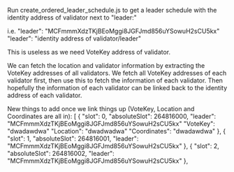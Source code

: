 Run create_ordered_leader_schedule.js to get a leader schedule with the identity address of validator next to "leader:"

i.e.
  "leader": "MCFmmmXdzTKjBEoMggi8JGFJmd856uYSowuH2sCU5kx"
  "leader": "identity address of validator/leader"

This is useless as we need VoteKey address of validator. 

We can fetch the location and validator information by extracting the VoteKey addresses of all validators. We fetch all VoteKey addresses of each validator first, then use this to fetch the information of each validator. 
Then hopefully the information of each validator can be linked back to the identity address of each validator.


New things to add once we link things up (VoteKey, Location and Coordinates are all in):
[
  {
    "slot": 0,
    "absoluteSlot": 264816000,
    "leader": "MCFmmmXdzTKjBEoMggi8JGFJmd856uYSowuH2sCU5kx"
    "VoteKey": "dwadawdwa"
    "Location": "dwadwadwa"
    "Coordinates": "dwadawdwa"
  },
  {
    "slot": 1,
    "absoluteSlot": 264816001,
    "leader": "MCFmmmXdzTKjBEoMggi8JGFJmd856uYSowuH2sCU5kx"
  },
  {
    "slot": 2,
    "absoluteSlot": 264816002,
    "leader": "MCFmmmXdzTKjBEoMggi8JGFJmd856uYSowuH2sCU5kx"
  },
